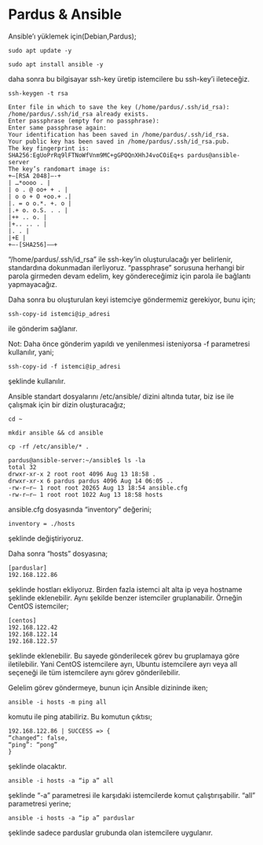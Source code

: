 # Pardus & Ansible

Ansible’ı yüklemek için(Debian,Pardus);

```
sudo apt update -y

sudo apt install ansible -y

```

daha sonra bu bilgisayar ssh-key üretip istemcilere bu ssh-key’i ileteceğiz.

```
ssh-keygen -t rsa

Enter file in which to save the key (/home/pardus/.ssh/id_rsa):
/home/pardus/.ssh/id_rsa already exists.
Enter passphrase (empty for no passphrase):
Enter same passphrase again:
Your identification has been saved in /home/pardus/.ssh/id_rsa.
Your public key has been saved in /home/pardus/.ssh/id_rsa.pub.
The key fingerprint is:
SHA256:EgUoPrRq9lFTNoWfVnm9MC+gGPOQnXHhJ4voCOiEq+s pardus@ansible-server
The key’s randomart image is:
+—[RSA 2048]—-+
| …*oooo . |
| o . @ oo+ + . |
| o o + O +oo.+ .|
|. = o o.*. +. o |
|.+ o. o.S. . . |
|++ .. o. |
|+.. .. . |
|. . |
|+E |
+—-[SHA256]—–+
```

“/home/pardus/.ssh/id_rsa” ile ssh-key’in oluşturulacağı yer belirlenir, standardına dokunmadan ilerliyoruz. “passphrase” sorusuna herhangi bir parola girmeden devam edelim, key göndereceğimiz için parola ile bağlantı yapmayacağız.

Daha sonra bu oluşturulan keyi istemciye göndermemiz gerekiyor, bunu için;

```
ssh-copy-id istemci@ip_adresi
```

ile gönderim sağlanır.

Not: Daha önce gönderim yapıldı ve yenilenmesi isteniyorsa -f parametresi kullanılır, yani;

```
ssh-copy-id -f istemci@ip_adresi
```

şeklinde kullanılır.

Ansible standart dosyalarını /etc/ansible/ dizini altında tutar, biz ise ile çalışmak için bir dizin oluşturacağız;

```
cd ~

mkdir ansible && cd ansible

cp -rf /etc/ansible/* .

pardus@ansible-server:~/ansible$ ls -la
total 32
drwxr-xr-x 2 root root 4096 Aug 13 18:58 .
drwxr-xr-x 6 pardus pardus 4096 Aug 14 06:05 ..
-rw-r–r– 1 root root 20265 Aug 13 18:54 ansible.cfg
-rw-r–r– 1 root root 1022 Aug 13 18:58 hosts
```

ansible.cfg dosyasında “inventory” değerini;

```
inventory = ./hosts
```

şeklinde değiştiriyoruz.

Daha sonra “hosts” dosyasına;

```
[parduslar]
192.168.122.86

```

şeklinde hostları ekliyoruz. Birden fazla istemci alt alta ip veya hostname şeklinde eklenebilir. Aynı şekilde benzer istemciler gruplanabilir. Örneğin CentOS istemciler;

```
[centos]
192.168.122.42
192.168.122.14
192.168.122.57
```

şeklinde eklenebilir. Bu sayede gönderilecek görev bu gruplamaya göre iletilebilir. Yani CentOS istemcilere ayrı, Ubuntu istemcilere ayrı veya all seçeneği ile tüm istemcilere aynı görev gönderilebilir.

Gelelim görev göndermeye, bunun için Ansible dizininde iken;

```
ansible -i hosts -m ping all
```

komutu ile ping atabiliriz. Bu komutun çıktısı;

```
192.168.122.86 | SUCCESS => {
“changed”: false,
“ping”: “pong”
}
```

şeklinde olacaktır.

```
ansible -i hosts -a “ip a” all
```

şeklinde “-a” parametresi ile karşıdaki istemcilerde komut çalıştırışabilir. “all” parametresi yerine;

```
ansible -i hosts -a “ip a” parduslar
```

şeklinde sadece parduslar grubunda olan istemcilere uygulanır.
